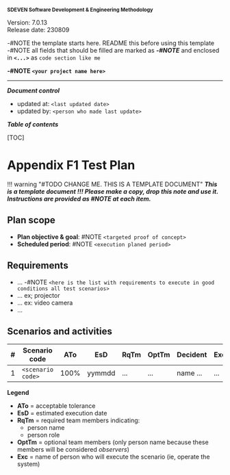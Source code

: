 <small>**SDEVEN Software Development & Engineering Methodology**</small>

Version: 7.0.13<br>
Release date: 230809



-#NOTE the template starts here. README this before using this template<br>
-#NOTE all fields that should be filled are marked as ***-#NOTE*** and enclosed in ***`<...>`*** as `code section like me`


**-#NOTE `<your project name here>`**

***

***Document control***

* updated at: `<last updated date>`<br>
* updated by: `<person who made last update>`



***Table of contents***

[TOC]


# Appendix F1 Test Plan


!!! warning "#TODO CHANGE ME. THIS IS A TEMPLATE DOCUMENT"
    ___This is a template document !!! Please make a copy, drop this note and use it. Instructions are provided as #NOTE at each item.___




## Plan scope

* **Plan objective & goal**: #NOTE `<targeted proof of concept>`
* **Scheduled period**: #NOTE `<execution planed period>`



## Requirements

* ... -#NOTE `<here is the list with requirements to execute in good conditions all test scenarios>`
* ... ex; projector
* ... ex: video camera
* ...





## Scenarios and activities


| # | Scenario code     | ATo  | EsD    |  RqTm | OptTm | Decident | Exc | ReqNt |
|---|-------------------|------|--------|-------|-------|----------|-----|-------|
| 1 | `<scenario code>` | 100% | yymmdd |  ...  | ...   | name ... | ... | code# |


**Legend**

* **ATo** = acceptable tolerance
* **EsD** = estimated execution date
* **RqTm** = required team members indicating:
  * person name
  * person role
* **OptTm** = optional team members (only person name because these members will be considered *observers*)
* **Exc** = name of person who will execute the scenario (ie, operate the system)









